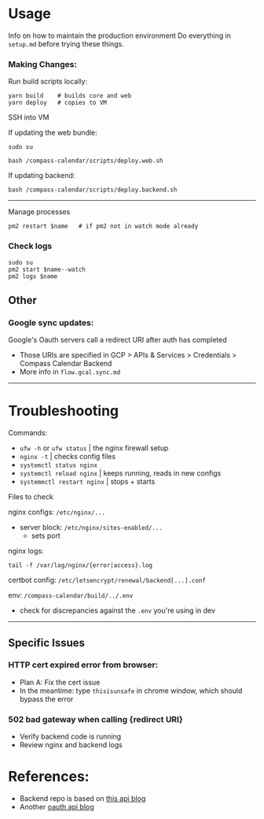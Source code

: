 # Usage

Info on how to maintain the production environment
Do everything in `setup.md` before trying these things.

### Making Changes:

Run build scripts locally:

```
yarn build    # builds core and web
yarn deploy   # copies to VM
```

SSH into VM

If updating the web bundle:

```
sudo su

bash /compass-calendar/scripts/deploy.web.sh
```

If updating backend:

```
bash /compass-calendar/scripts/deploy.backend.sh
```

---

Manage processes

```
pm2 restart $name   # if pm2 not in watch mode already
```

### Check logs

```
sudo su
pm2 start $name--watch
pm2 logs $name
```

## Other

### Google sync updates:

Google's Oauth servers call a redirect URI after auth has completed

- Those URIs are specified in GCP > APIs & Services > Credentials > Compass Calendar Backend
- More info in `flow.gcal.sync.md`

---

# Troubleshooting

Commands:

- `ufw -h` or `ufw status` | the nginx firewall setup
- `nginx -t` | checks config files
- `systemctl status nginx`
- `systemctl reload nginx` | keeps running, reads in new configs
- `systemmctl restart nginx` | stops + starts

Files to check

nginx configs: `/etc/nginx/...`

- server block: `/etc/nginx/sites-enabled/...`
  - sets port

nginx logs:

```
tail -f /var/log/nginx/{error|access}.log
```

certbot config: `/etc/letsencrypt/renewal/backend[...].conf`

env: `/compass-calendar/build/../.env`

- check for discrepancies against the `.env` you're using in dev

---

## Specific Issues

### HTTP cert expired error from browser:

- Plan A: Fix the cert issue
- In the meantime: type `thisisunsafe` in chrome window, which should bypass the error

### 502 bad gateway when calling {redirect URI}

- Verify backend code is running
- Review nginx and backend logs

# References:

- Backend repo is based on [this api blog](https://www.toptal.com/express-js/nodejs-typescript-rest-api-pt-1)
- Another [oauth api blog](https://auth0.com/blog/node-js-and-typescript-tutorial-build-a-crud-api/)
